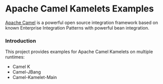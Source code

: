 # Apache Camel Kamelets Examples

[Apache Camel](http://camel.apache.org/) is a powerful open source integration framework based on known
Enterprise Integration Patterns with powerful bean integration.

### Introduction

This project provides examples for Apache Camel Kamelets on multiple runtimes:
- Camel K
- Camel-JBang
- Camel-Kamelet-Main
